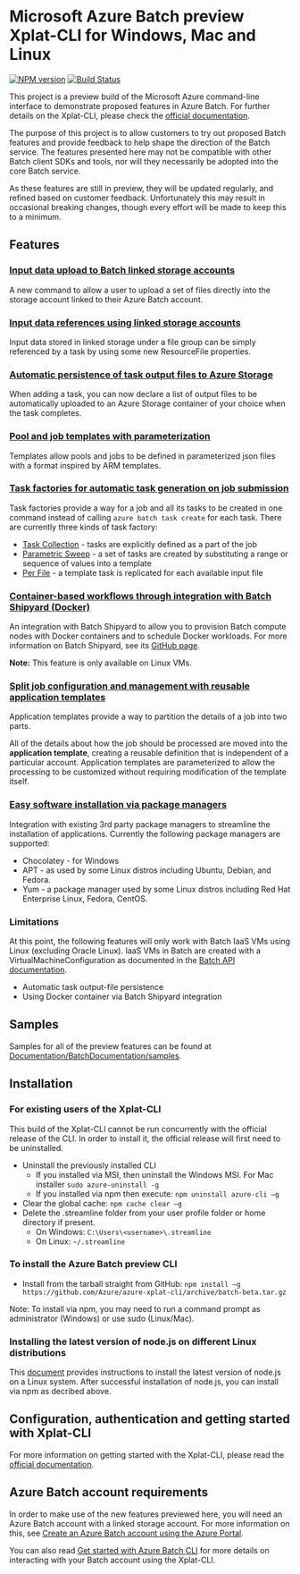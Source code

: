 # Microsoft Azure Batch preview Xplat-CLI for Windows, Mac and Linux

[![NPM version](https://badge.fury.io/js/azure-cli.png)](http://badge.fury.io/js/azure-cli) [![Build Status](https://travis-ci.org/Azure/azure-xplat-cli.png?branch=master)](https://travis-ci.org/Azure/azure-xplat-cli)

This project is a preview build of the Microsoft Azure command-line interface to demonstrate proposed features in Azure Batch.
For further details on the Xplat-CLI, please check the [official documentation](https://azure.microsoft.com/documentation/articles/xplat-cli-install/).

The purpose of this project is to allow customers to try out proposed Batch features and provide feedback to help shape the direction of the Batch service.
The features presented here may not be compatible with other Batch client SDKs and tools, nor will they necessarily be adopted into the core Batch service.

As these features are still in preview, they will be updated regularly, and refined based on customer feedback.
Unfortunately this may result in occasional breaking changes, though every effort will be made to keep this to a minimum.

## Features

### [Input data upload to Batch linked storage accounts](Documentation/BatchDocumentation/inputFiles.md#input-file-upload)

A new command to allow a user to upload a set of files directly into the storage account linked to their Azure Batch account.

### [Input data references using linked storage accounts](Documentation/BatchDocumentation/inputFiles.md#referencing-input-data)

Input data stored in linked storage under a file group can be simply referenced by a task by using some new ResourceFile properties. 

### [Automatic persistence of task output files to Azure Storage](Documentation/BatchDocumentation/outputFiles.md)

When adding a task, you can now declare a list of output files to be automatically uploaded to an Azure Storage container of your choice when the task completes.

### [Pool and job templates with parameterization](Documentation/BatchDocumentation/templates.md)

Templates allow pools and jobs to be defined in parameterized json files with a format inspired by ARM templates.

### [Task factories for automatic task generation on job submission](Documentation/BatchDocumentation/taskFactories.md)

Task factories provide a way for a job and all its tasks to be created in one command instead
of calling `azure batch task create` for each task. There are currently three kinds of task factory:

* [Task Collection](Documentation/BatchDocumentation/taskFactories.md#task-collection) - tasks are explicitly defined as a part of the job
* [Parametric Sweep](Documentation/BatchDocumentation/taskFactories.md#parametric-sweep) - a set of tasks are created by substituting a range or sequence of values into a template 
* [Per File](Documentation/BatchDocumentation/taskFactories.md#task-per-file) - a template task is replicated for each available input file 

### [Container-based workflows through integration with Batch Shipyard (Docker)](Documentation/BatchDocumentation/shipyard.md)

An integration with Batch Shipyard to allow you to provision Batch compute nodes with Docker containers and to schedule Docker workloads. For more information on Batch Shipyard, see its [GitHub page](https://github.com/azure/batch-shipyard).

**Note:** This feature is only available on Linux VMs.

### [Split job configuration and management with reusable application templates](Documentation/BatchDocumentation/application-templates.md)

Application templates provide a way to partition the details of a job into two parts.

All of the details about how the job should be processed are moved into the **application template**, creating a reusable definition that is independent of a particular account. Application templates are parameterized to allow the processing to be customized without requiring modification of the template itself.

### [Easy software installation via package managers](Documentation/BatchDocumentation/packages.md)

Integration with existing 3rd party package managers to streamline the installation of applications. Currently the following package managers are supported:

* Chocolatey - for Windows
* APT - as used by some Linux distros including Ubuntu, Debian, and Fedora. 
* Yum - a package manager used by some Linux distros including  Red Hat Enterprise Linux, Fedora, CentOS. 

### Limitations

At this point, the following features will only work with Batch IaaS VMs using Linux (excluding Oracle Linux). IaaS VMs in Batch
are created with a VirtualMachineConfiguration as documented in the [Batch API documentation](https://msdn.microsoft.com/library/azure/dn820174.aspx#bk_vmconf).
- Automatic task output-file persistence
- Using Docker container via Batch Shipyard integration

## Samples

Samples for all of the preview features can be found at [Documentation/BatchDocumentation/samples](Documentation/BatchDocumentation/samples).

## Installation

### For existing users of the Xplat-CLI

This build of the Xplat-CLI cannot be run concurrently with the official release of the CLI. In order to install it, the official
release will first need to be uninstalled.

- Uninstall the previously installed CLI
   - If you installed via MSI, then uninstall the Windows MSI. For Mac installer `sudo azure-uninstall -g`
   - If you installed via npm then execute: `npm uninstall azure-cli –g`
- Clear the global cache: `npm cache clear –g`
- Delete the .streamline folder from your user profile folder or home directory if present. 
  - On Windows: `C:\Users\<username>\.streamline`
  - On Linux: `~/.streamline`

### To install the Azure Batch preview CLI

- Install from the tarball straight from GitHub: `npm install –g https://github.com/Azure/azure-xplat-cli/archive/batch-beta.tar.gz`

Note: To install via npm, you may need to run a command prompt as administrator (Windows) or use sudo (Linux/Mac).


### Installing the latest version of node.js on different Linux distributions

This [document](https://nodejs.org/en/download/package-manager/#installing-node-js-via-package-manager) provides instructions to install the latest version of node.js on a Linux system. After successful installation of node.js, you can install via npm as decribed above.



## Configuration, authentication and getting started with Xplat-CLI

For more information on getting started with the Xplat-CLI, please read the [official documentation](https://github.com/Azure/azure-xplat-cli).

## Azure Batch account requirements

In order to make use of the new features previewed here, you will need an Azure Batch account with a linked storage account.
For more information on this, see [Create an Azure Batch account using the Azure Portal](https://azure.microsoft.com/documentation/articles/batch-account-create-portal).

You can also read [Get started with Azure Batch CLI](https://azure.microsoft.com/documentation/articles/batch-cli-get-started/) for more details on interacting with your Batch account using the Xplat-CLI.

